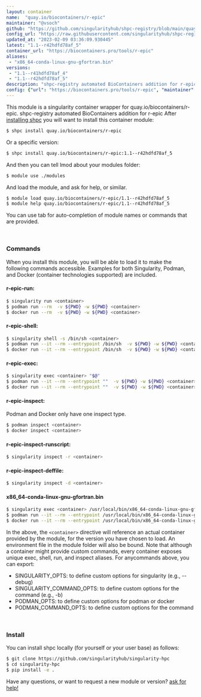 ```yaml
---
layout: container
name:  "quay.io/biocontainers/r-epic"
maintainer: "@vsoch"
github: "https://github.com/singularityhub/shpc-registry/blob/main/quay.io/biocontainers/r-epic/container.yaml"
config_url: "https://raw.githubusercontent.com/singularityhub/shpc-registry/main/quay.io/biocontainers/r-epic/container.yaml"
updated_at: "2023-02-09 03:36:09.930445"
latest: "1.1--r42hdfd78af_5"
container_url: "https://biocontainers.pro/tools/r-epic"
aliases:
 - "x86_64-conda-linux-gnu-gfortran.bin"
versions:
 - "1.1--r41hdfd78af_4"
 - "1.1--r42hdfd78af_5"
description: "shpc-registry automated BioContainers addition for r-epic"
config: {"url": "https://biocontainers.pro/tools/r-epic", "maintainer": "@vsoch", "description": "shpc-registry automated BioContainers addition for r-epic", "latest": {"1.1--r42hdfd78af_5": "sha256:1fe5e2dd6f1070c1ef1c445647aa5bb205442f2a36f05c0da97e6d4be0aac6d9"}, "tags": {"1.1--r41hdfd78af_4": "sha256:009053ec0f8cfb2d5a547677e497bf8e95f845962adffe23289554a774538c92", "1.1--r42hdfd78af_5": "sha256:1fe5e2dd6f1070c1ef1c445647aa5bb205442f2a36f05c0da97e6d4be0aac6d9"}, "docker": "quay.io/biocontainers/r-epic", "aliases": {"x86_64-conda-linux-gnu-gfortran.bin": "/usr/local/bin/x86_64-conda-linux-gnu-gfortran.bin"}}
---
```


This module is a singularity container wrapper for quay.io/biocontainers/r-epic.
shpc-registry automated BioContainers addition for r-epic
After [installing shpc](#install) you will want to install this container module:


```bash
$ shpc install quay.io/biocontainers/r-epic
```

Or a specific version:

```bash
$ shpc install quay.io/biocontainers/r-epic:1.1--r42hdfd78af_5
```

And then you can tell lmod about your modules folder:

```bash
$ module use ./modules
```

And load the module, and ask for help, or similar.

```bash
$ module load quay.io/biocontainers/r-epic/1.1--r42hdfd78af_5
$ module help quay.io/biocontainers/r-epic/1.1--r42hdfd78af_5
```

You can use tab for auto-completion of module names or commands that are provided.

<br>

### Commands

When you install this module, you will be able to load it to make the following commands accessible.
Examples for both Singularity, Podman, and Docker (container technologies supported) are included.

#### r-epic-run:

```bash
$ singularity run <container>
$ podman run --rm  -v ${PWD} -w ${PWD} <container>
$ docker run --rm  -v ${PWD} -w ${PWD} <container>
```

#### r-epic-shell:

```bash
$ singularity shell -s /bin/sh <container>
$ podman run --it --rm --entrypoint /bin/sh  -v ${PWD} -w ${PWD} <container>
$ docker run --it --rm --entrypoint /bin/sh  -v ${PWD} -w ${PWD} <container>
```

#### r-epic-exec:

```bash
$ singularity exec <container> "$@"
$ podman run --it --rm --entrypoint ""  -v ${PWD} -w ${PWD} <container> "$@"
$ docker run --it --rm --entrypoint ""  -v ${PWD} -w ${PWD} <container> "$@"
```

#### r-epic-inspect:

Podman and Docker only have one inspect type.

```bash
$ podman inspect <container>
$ docker inspect <container>
```

#### r-epic-inspect-runscript:

```bash
$ singularity inspect -r <container>
```

#### r-epic-inspect-deffile:

```bash
$ singularity inspect -d <container>
```


#### x86_64-conda-linux-gnu-gfortran.bin

```bash
$ singularity exec <container> /usr/local/bin/x86_64-conda-linux-gnu-gfortran.bin
$ podman run --it --rm --entrypoint /usr/local/bin/x86_64-conda-linux-gnu-gfortran.bin   -v ${PWD} -w ${PWD} <container> -c " $@"
$ docker run --it --rm --entrypoint /usr/local/bin/x86_64-conda-linux-gnu-gfortran.bin   -v ${PWD} -w ${PWD} <container> -c " $@"
```



In the above, the `<container>` directive will reference an actual container provided
by the module, for the version you have chosen to load. An environment file in the
module folder will also be bound. Note that although a container
might provide custom commands, every container exposes unique exec, shell, run, and
inspect aliases. For anycommands above, you can export:

 - SINGULARITY_OPTS: to define custom options for singularity (e.g., --debug)
 - SINGULARITY_COMMAND_OPTS: to define custom options for the command (e.g., -b)
 - PODMAN_OPTS: to define custom options for podman or docker
 - PODMAN_COMMAND_OPTS: to define custom options for the command

<br>

### Install

You can install shpc locally (for yourself or your user base) as follows:

```bash
$ git clone https://github.com/singularityhub/singularity-hpc
$ cd singularity-hpc
$ pip install -e .
```

Have any questions, or want to request a new module or version? [ask for help!](https://github.com/singularityhub/singularity-hpc/issues)